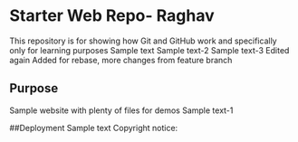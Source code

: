 # Starter Web Repo- Raghav

This repository is for showing how Git and GitHub work and specifically only for learning purposes
Sample text
Sample text-2
Sample text-3
Edited again
Added for rebase, more changes from feature branch

## Purpose

Sample website with plenty of files for demos
Sample text-1

##Deployment
Sample text
Copyright notice: